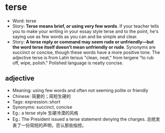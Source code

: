 # terse

- Word: terse
- Story: **Terse means brief, or using very few words**. If your teacher tells you to make your writing in your essay style terse and to the point, he's saying use as few words as you can and be simple and clear.
- Story: **A terse reply or command may seem rude or unfriendly—but the word terse itself doesn't mean unfriendly or rude**. Synonyms are succinct or concise, though these words have a more positive tone. The adjective terse is from Latin tersus "clean, neat," from tergere "to rub off, wipe, polish." Polished language is neatly concise.

## adjective

- Meaning: using few words and often not seeming polite or friendly
- Chinese: 简要的；简短生硬的
- Tags: expression::short
- Synonyms: succinct, concise
- Eg.: a terse style 生硬冷漠的风格
- Eg.: The President issued a terse statement denying the charges. 总统发表了一份简短的声明，否认那些指控。

